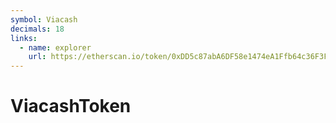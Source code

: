 ```yaml
---
symbol: Viacash
decimals: 18
links:
  - name: explorer
    url: https://etherscan.io/token/0xDD5c87abA6DF58e1474eA1Ffb64c36F3F7175a2f
---
```


# ViacashToken
